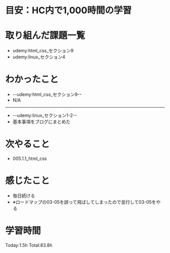 # 目安：HC内で1,000時間の学習
# 取り組んだ課題一覧
- udemy:html_css_セクション9
- udemy:linux_セクション4
# わかったこと
- --udemy:html_css_セクション9--
- N/A
-------------------------
- --udemy:linux_セクション1-2--
- 基本事項をブログにまとめた
# 次やること
- 005.1.1_html_css
# 感じたこと
- 毎日続ける
- ※ロードマップの03-05を誤って飛ばしてしまったので並行して03-05をやる
# 学習時間
Today:1.5h
Total:83.8h
